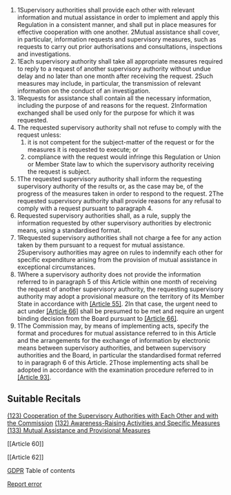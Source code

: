 
1. 1Supervisory authorities shall provide each other with relevant information and mutual assistance in order to implement and apply this Regulation in a consistent manner, and shall put in place measures for effective cooperation with one another. 2Mutual assistance shall cover, in particular, information requests and supervisory measures, such as requests to carry out prior authorisations and consultations, inspections and investigations.
2. 1Each supervisory authority shall take all appropriate measures required to reply to a request of another supervisory authority without undue delay and no later than one month after receiving the request. 2Such measures may include, in particular, the transmission of relevant information on the conduct of an investigation.
3. 1Requests for assistance shall contain all the necessary information, including the purpose of and reasons for the request. 2Information exchanged shall be used only for the purpose for which it was requested.
4. The requested supervisory authority shall not refuse to comply with the request unless:
	1. it is not competent for the subject-matter of the request or for the measures it is requested to execute; or
	2. compliance with the request would infringe this Regulation or Union or Member State law to which the supervisory authority receiving the request is subject.
5. 1The requested supervisory authority shall inform the requesting supervisory authority of the results or, as the case may be, of the progress of the measures taken in order to respond to the request. 2The requested supervisory authority shall provide reasons for any refusal to comply with a request pursuant to paragraph 4.
6. Requested supervisory authorities shall, as a rule, supply the information requested by other supervisory authorities by electronic means, using a standardised format.
7. 1Requested supervisory authorities shall not charge a fee for any action taken by them pursuant to a request for mutual assistance. 2Supervisory authorities may agree on rules to indemnify each other for specific expenditure arising from the provision of mutual assistance in exceptional circumstances.
8. 1Where a supervisory authority does not provide the information referred to in paragraph 5 of this Article within one month of receiving the request of another supervisory authority, the requesting supervisory authority may adopt a provisional measure on the territory of its Member State in accordance with [[Article 55]](1). 2In that case, the urgent need to act under [[Article 66]](1) shall be presumed to be met and require an urgent binding decision from the Board pursuant to [[Article 66]](2).
9. 1The Commission may, by means of implementing acts, specify the format and procedures for mutual assistance referred to in this Article and the arrangements for the exchange of information by electronic means between supervisory authorities, and between supervisory authorities and the Board, in particular the standardised format referred to in paragraph 6 of this Article. 2Those implementing acts shall be adopted in accordance with the examination procedure referred to in [[Article 93]](2).



## Suitable Recitals



[(123) Cooperation of the Supervisory Authorities with Each Other and with the Commission](https://gdpr-info.eu/recitals/no-123/)
[(132) Awareness-Raising Activities and Specific Measures](https://gdpr-info.eu/recitals/no-132/)
[(133) Mutual Assistance and Provisional Measures](https://gdpr-info.eu/recitals/no-133/)




[[Article 60]]


[[Article 62]]



[GDPR](https://gdpr-info.eu)
Table of contents


[Report error](https://gdpr-info.eu/gf/?TB_iframe=true&height=306 "Your message")

